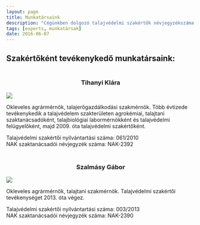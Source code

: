 ```yaml
---
layout: page
title: Munkatársaink
description: "Cégünkben dolgozó talajvédelmi szakértők névjegyzékszáma: Tihanyi Klára: 061/2010; Szalmásy Gábor: 003/2013"
tags: [experts, munkatársak]
date: 2016-06-07
---
```


## Szakértőként tevékenykedő munkatársaink:

<h3 align="center" style="padding-top:20px;">Tihanyi Klára</h3>

<div class="clearfix">

<img class="uszokep" src="{{ site.url }}/assets/img/tihanyi_klara_100.png">

<p style="text-align:left">Okleveles agrármérnök, talajerőgazdálkodási szakmérnök. Több évtizede tevékenykedik a talajvédelem szakterületen agrokémiai, talajtani szaktanácsadóként, talajbiológiai labormérnökként és talajvédelmi felügyelőként, majd 2009. óta talajvédelmi szakértőként.</p>

<p>
Talajvédelmi szakértői nyilvántartási száma: 061/2010
<br />
NAK szaktanácsadói névjegyzék száma: NAK-2392
</p>

</div>

<h3 align="center" style="padding-top:20px;">Szalmásy Gábor</h3>

<div class="clearfix">

<img class="uszokep" src="{{ site.url }}/assets/img/szalmasy_gabor_100.png">

<p style="text-align:left">Okleveles agrármérnök, talajtani szakmérnök. Talajvédelmi szakértői tevékenységet 2013. óta végez.</p>

<p>
Talajvédelmi szakértői nyilvántartási száma: 003/2013
<br />
NAK szaktanácsadói névjegyzék száma: NAK-2390
</p>

</div>
